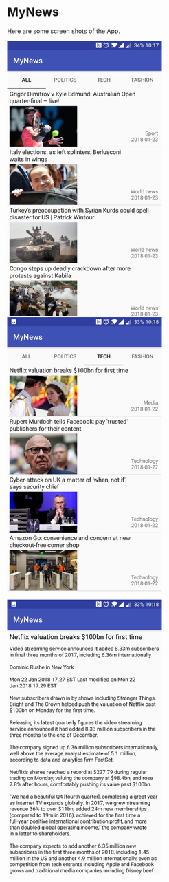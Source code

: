 # MyNews

Here are some screen shots of the App.

<img src="https://github.com/kaisssssssss/MyNews/blob/master/Screenshot_20180122-221742.jpg" width="360"><img src="https://github.com/kaisssssssss/MyNews/blob/master/Screenshot_20180122-221818.jpg" width="360">

<img src="https://github.com/kaisssssssss/MyNews/blob/master/Screenshot_20180122-221830.jpg" width="360">

